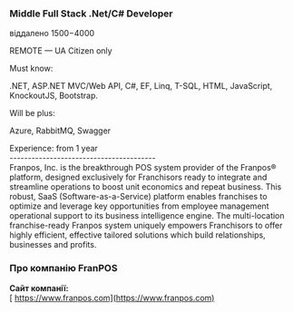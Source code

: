 ### Middle Full Stack .Net/C# Developer

віддалено $1500-$4000

REMOTE — UA Citizen only  
  
Must know:  
  
.NET, ASP.NET MVC/Web API, C#, EF, Linq, T-SQL, HTML, JavaScript, KnockoutJS,
Bootstrap.  
  
Will be plus:  
  
Azure, RabbitMQ, Swagger

  
Experience: from 1 year  
\----------------------------------------  
Franpos, Inc. is the breakthrough POS system provider of the Franpos®
platform, designed exclusively for Franchisors ready to integrate and
streamline operations to boost unit economics and repeat business. This
robust, SaaS (Software-as-a-Service) platform enables franchises to optimize
and leverage key opportunities from employee management operational support to
its business intelligence engine. The multi-location franchise-ready Franpos
system uniquely empowers Franchisors to offer highly efficient, effective
tailored solutions which build relationships, businesses and profits.  
  

### Про компанію FranPOS

  
**Сайт компанії:**  
[ https://www.franpos.com](https://www.franpos.com)